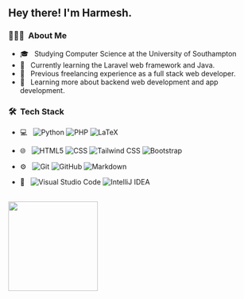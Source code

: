 <h2> Hey there! I'm Harmesh.</h2>

<h3> 👨🏻‍💻 &nbsp;About Me </h3>

- 🎓 &nbsp; Studying Computer Science at the University of Southampton
- 🤔 &nbsp; Currently learning the Laravel web framework and Java.
- 💼 &nbsp; Previous freelancing experience as a full stack web developer.
- 🌱 &nbsp; Learning more about backend web development and app development.

<h3> 🛠 &nbsp;Tech Stack</h3>

- 💻 &nbsp;
  ![Python](https://img.shields.io/badge/-Python-333333?style=flat&logo=python)
  ![PHP](https://img.shields.io/badge/-PHP-333333?style=flat&logo=PHP&logoColor=4f5b93)
  ![LaTeX](https://img.shields.io/badge/-LaTeX-333333?style=flat&logo=latex&logoColor=008080)
  
- 🌐 &nbsp;
  ![HTML5](https://img.shields.io/badge/-HTML5-333333?style=flat&logo=HTML5)
  ![CSS](https://img.shields.io/badge/-CSS-333333?style=flat&logo=CSS3&logoColor=1572B6)
  ![Tailwind CSS](https://img.shields.io/badge/Tailwind%20CSS-333333?logo=tailwindcss)
  ![Bootstrap](https://img.shields.io/badge/-Bootstrap-333333?style=flat&logo=bootstrap&logoColor=563D7C)
- ⚙️ &nbsp;
  ![Git](https://img.shields.io/badge/-Git-333333?style=flat&logo=git)
  ![GitHub](https://img.shields.io/badge/-GitHub-333333?style=flat&logo=github)
  ![Markdown](https://img.shields.io/badge/-Markdown-333333?style=flat&logo=markdown)
- 🔧 &nbsp;
  ![Visual Studio Code](https://img.shields.io/badge/-Visual%20Studio%20Code-333333?style=flat&logo=visual-studio-code&logoColor=007ACC)
  ![IntelliJ IDEA](https://img.shields.io/badge/-IntelliJ%20IDEA-333333?style=flat&logo=intellijidea&logoColor=000000)

<br/>

 <img height="180em" src="https://github-readme-stats.vercel.app/api?username=HJFallen&theme=github_dark&show_icons=true" />
 <!--<img height="180em" src="https://github-readme-stats.vercel.app/api/top-langs/?username=HJFallen&theme=buefy&layout=compact" />-->

<br/>
